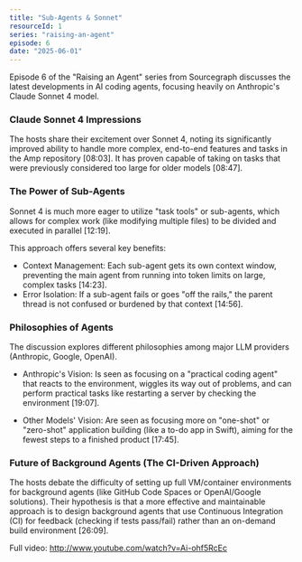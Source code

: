 ```yaml
---
title: "Sub-Agents & Sonnet"
resourceId: 1
series: "raising-an-agent"
episode: 6
date: "2025-06-01"
---
```


Episode 6 of the "Raising an Agent" series from Sourcegraph discusses the latest developments in AI coding agents, focusing heavily on Anthropic's Claude Sonnet 4 model.

### Claude Sonnet 4 Impressions

The hosts share their excitement over Sonnet 4, noting its significantly improved ability to handle more complex, end-to-end features and tasks in the Amp repository [08:03]. It has proven capable of taking on tasks that were previously considered too large for older models [08:47].

### The Power of Sub-Agents

Sonnet 4 is much more eager to utilize "task tools" or sub-agents, which allows for complex work (like modifying multiple files) to be divided and executed in parallel [12:19].

This approach offers several key benefits:

- Context Management: Each sub-agent gets its own context window, preventing the main agent from running into token limits on large, complex tasks [14:23].
- Error Isolation: If a sub-agent fails or goes "off the rails," the parent thread is not confused or burdened by that context [14:56].

### Philosophies of Agents

The discussion explores different philosophies among major LLM providers (Anthropic, Google, OpenAI).

- Anthropic's Vision: Is seen as focusing on a "practical coding agent" that reacts to the environment, wiggles its way out of problems, and can perform practical tasks like restarting a server by checking the environment [19:07].

- Other Models' Vision: Are seen as focusing more on "one-shot" or "zero-shot" application building (like a to-do app in Swift), aiming for the fewest steps to a finished product [17:45].

### Future of Background Agents (The CI-Driven Approach)

The hosts debate the difficulty of setting up full VM/container environments for background agents (like GitHub Code Spaces or OpenAI/Google solutions). Their hypothesis is that a more effective and maintainable approach is to design background agents that use Continuous Integration (CI) for feedback (checking if tests pass/fail) rather than an on-demand build environment [26:09].

Full video: <http://www.youtube.com/watch?v=Ai-ohf5RcEc>
